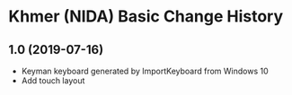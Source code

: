 Khmer (NIDA) Basic Change History
====================

1.0 (2019-07-16)
----------------
* Keyman keyboard generated by ImportKeyboard from Windows 10 
* Add touch layout

